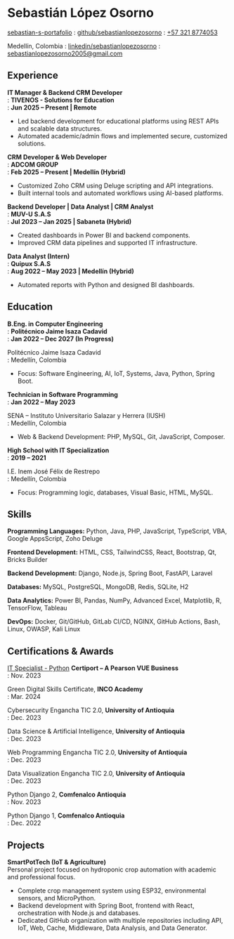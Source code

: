 ---
---

# Sebastián López Osorno

<span class="iconify" data-icon="charm:person"></span> [sebastian-s-portafolio](sebastian-s-portafolio.vercel.app)
  : <span class="iconify" data-icon="tabler:brand-github"></span> [github/sebastianlopezosorno](https://github.com/sebastianlopezosorno)
  : <span class="iconify" data-icon="tabler:phone"></span> [+57 321 8774053](https://wa.me/573218774053)

<span class="iconify" data-icon="ic:outline-location-on"></span> Medellín, Colombia
  : <span class="iconify" data-icon="tabler:brand-linkedin"></span> [linkedin/sebastianlopezosorno](https://linkedin.com/in/sebastianlopezosorno)
  : <span class="iconify" data-icon="tabler:mail"></span> [sebastianlopezosorno2005@gmail.com](mailto:sebastianlopezosorno2005@gmail.com)

## Experience

**IT Manager & Backend CRM Developer**  
: **TIVENOS - Solutions for Education**  
: **Jun 2025 – Present | Remote**
- Led backend development for educational platforms using REST APIs and scalable data structures.  
- Automated academic/admin flows and implemented secure, customized solutions.

**CRM Developer & Web Developer**  
: **ADCOM GROUP**  
: **Feb 2025 – Present | Medellín (Hybrid)**  
- Customized Zoho CRM using Deluge scripting and API integrations.  
- Built internal tools and automated workflows using AI-based platforms.

**Backend Developer | Data Analyst | CRM Analyst**  
: **MUV-U S.A.S**  
: **Jul 2023 – Jan 2025 | Sabaneta (Hybrid)**  
- Created dashboards in Power BI and backend components.  
- Improved CRM data pipelines and supported IT infrastructure.

**Data Analyst (Intern)**  
: **Quipux S.A.S**  
: **Aug 2022 – May 2023 | Medellín (Hybrid)**  
- Automated reports with Python and designed BI dashboards.

## Education

**B.Eng. in Computer Engineering**  
: **Politécnico Jaime Isaza Cadavid**  
: **Jan 2022 – Dec 2027 (In Progress)**

Politécnico Jaime Isaza Cadavid  
: Medellín, Colombia

- Focus: Software Engineering, AI, IoT, Systems, Java, Python, Spring Boot.

**Technician in Software Programming**  
: **Jan 2022 – May 2023**

SENA – Instituto Universitario Salazar y Herrera (IUSH)  
: Medellín, Colombia

- Web & Backend Development: PHP, MySQL, Git, JavaScript, Composer.

**High School with IT Specialization**  
: **2019 – 2021**

I.E. Inem José Félix de Restrepo  
: Medellín, Colombia

- Focus: Programming logic, databases, Visual Basic, HTML, MySQL.

## Skills

**Programming Languages:**  <span class="iconify" data-icon="vscode-icons:file-type-python"></span> Python,  <span class="iconify" data-icon="logos:java"></span> Java,  <span class="iconify" data-icon="logos:php"></span> PHP,  <span class="iconify" data-icon="logos:javascript"></span> JavaScript,  <span class="iconify" data-icon="logos:typescript-icon"></span> TypeScript,  <span class="iconify" data-icon="logos:visual-basic"></span> VBA,  <span class="iconify" data-icon="logos:google-apps-script"></span> Google AppsScript,  <span class="iconify" data-icon="logos:zoho"></span> Zoho Deluge

**Frontend Development:**  <span class="iconify" data-icon="vscode-icons:file-type-html"></span> HTML,  <span class="iconify" data-icon="vscode-icons:file-type-css"></span> CSS,  <span class="iconify" data-icon="logos:tailwindcss-icon"></span> TailwindCSS,  <span class="iconify" data-icon="logos:react"></span> React,  <span class="iconify" data-icon="logos:bootstrap"></span> Bootstrap,  <span class="iconify" data-icon="logos:qt"></span> Qt,  <span class="iconify" data-icon="mdi:web"></span> Bricks Builder

**Backend Development:**  <span class="iconify" data-icon="logos:django-icon"></span> Django,  <span class="iconify" data-icon="logos:nodejs-icon"></span> Node.js,  <span class="iconify" data-icon="logos:spring-icon"></span> Spring Boot,  <span class="iconify" data-icon="logos:fastapi"></span> FastAPI,  <span class="iconify" data-icon="logos:laravel"></span> Laravel

**Databases:**  <span class="iconify" data-icon="logos:mysql-icon"></span> MySQL,  <span class="iconify" data-icon="logos:postgresql"></span> PostgreSQL,  <span class="iconify" data-icon="logos:mongodb-icon"></span> MongoDB,  <span class="iconify" data-icon="logos:redis"></span> Redis,  <span class="iconify" data-icon="vscode-icons:file-type-sqlite"></span> SQLite,  <span class="iconify" data-icon="mdi:database"></span> H2

**Data Analytics:**  <span class="iconify" data-icon="logos:powerbi"></span> Power BI,  <span class="iconify" data-icon="logos:pandas"></span> Pandas,  <span class="iconify" data-icon="logos:numpy"></span> NumPy,  <span class="iconify" data-icon="logos:microsoft-excel"></span> Advanced Excel,  <span class="iconify" data-icon="logos:matplotlib"></span> Matplotlib,  <span class="iconify" data-icon="logos:r-lang"></span> R,  <span class="iconify" data-icon="logos:tensorflow"></span> TensorFlow,  <span class="iconify" data-icon="logos:tableau-icon"></span> Tableau

**DevOps:**  <span class="iconify" data-icon="logos:docker-icon"></span> Docker,  <span class="iconify" data-icon="logos:git-icon"></span> Git/GitHub,  <span class="iconify" data-icon="logos:gitlab"></span> GitLab CI/CD,  <span class="iconify" data-icon="logos:nginx"></span> NGINX,  <span class="iconify" data-icon="logos:github-actions"></span> GitHub Actions,  <span class="iconify" data-icon="logos:bash-icon"></span> Bash,  <span class="iconify" data-icon="logos:linux-tux"></span> Linux,  <span class="iconify" data-icon="simple-icons:owasp"></span> OWASP,  <span class="iconify" data-icon="logos:kali-linux"></span> Kali Linux

## Certifications & Awards

[IT Specialist - Python](https://certiport.pearsonvue.com)   **Certiport – A Pearson VUE Business**  
: Nov. 2023

Green Digital Skills Certificate, **INCO Academy**  
: Mar. 2024

Cybersecurity Engancha TIC 2.0, **University of Antioquia**  
: Dec. 2023

Data Science & Artificial Intelligence, **University of Antioquia**  
: Dec. 2023

Web Programming Engancha TIC 2.0, **University of Antioquia**  
: Dec. 2023

Data Visualization Engancha TIC 2.0, **University of Antioquia**  
: Dec. 2023

Python Django 2, **Comfenalco Antioquia**  
: Nov. 2023

Python Django 1, **Comfenalco Antioquia**  
: Dec. 2022

## Projects

**SmartPotTech (IoT & Agriculture)**  
Personal project focused on hydroponic crop automation with academic and professional focus.

* Complete crop management system using ESP32, environmental sensors, and MicroPython.  
* Backend development with Spring Boot, frontend with React, orchestration with Node.js and databases.  
* Dedicated GitHub organization with multiple repositories including API, IoT, Web, Cache, Middleware, Data Analysis, and Data Generator.
